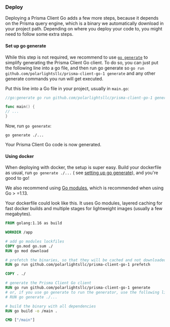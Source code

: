 ### Deploy

Deploying a Prisma Client Go adds a few more steps, because it depends on the Prisma query engine, which is a binary we
automatically download in your project path. Depending on where you deploy your code to, you might need to follow some
extra steps.

#### Set up go generate

While this step is not required, we recommend to use [`go generate`](https://blog.golang.org/generate) to simplify
generating the Prisma Client Go client. To do so, you can just put the following line into a go file, and then run go
generate so `go run github.com/polarlightsllc/prisma-client-go-1 generate` and any other generate commands you run will get
executed.

Put this line into a Go file in your project, usually in `main.go`:

```go
//go:generate go run github.com/polarlightsllc/prisma-client-go-1 generate

func main() {
// ...
}
```

Now, run `go generate`:

```shell script
go generate ./...
```

Your Prisma Client Go code is now generated.

#### Using docker

When deploying with docker, the setup is super easy. Build your dockerfile as usual, run `go generate ./...` (
see [setting up go generate](#set-up-go-generate)), and you're good to go!

We also recommend using [Go modules](https://blog.golang.org/using-go-modules), which is recommended when using Go >
=1.13.

Your dockerfile could look like this. It uses Go modules, layered caching for fast docker builds and multiple stages for
lightweight images (usually a few megabytes).

```dockerfile
FROM golang:1.16 as build

WORKDIR /app

# add go modules lockfiles
COPY go.mod go.sum ./
RUN go mod download

# prefetch the binaries, so that they will be cached and not downloaded on each change
RUN go run github.com/polarlightsllc/prisma-client-go-1 prefetch

COPY . ./

# generate the Prisma Client Go client
RUN go run github.com/polarlightsllc/prisma-client-go-1 generate
# or, if you use go generate to run the generator, use the following line instead
# RUN go generate ./...

# build the binary with all dependencies
RUN go build -o /main .

CMD ["/main"]
```
